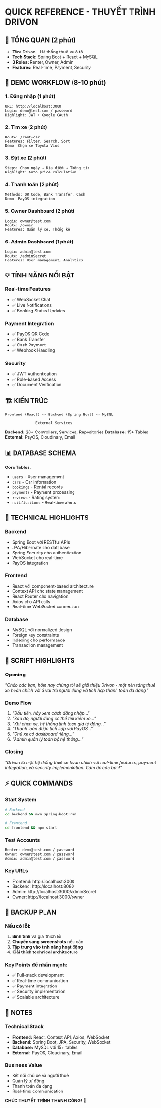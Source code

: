 # QUICK REFERENCE - THUYẾT TRÌNH DRIVON

## 🎯 TỔNG QUAN (2 phút)
- **Tên:** Drivon - Hệ thống thuê xe ô tô
- **Tech Stack:** Spring Boot + React + MySQL
- **3 Roles:** Renter, Owner, Admin
- **Features:** Real-time, Payment, Security

## 🚀 DEMO WORKFLOW (8-10 phút)

### 1. Đăng nhập (1 phút)
```
URL: http://localhost:3000
Login: demo@test.com / password
Highlight: JWT + Google OAuth
```

### 2. Tìm xe (2 phút)
```
Route: /rent-car
Features: Filter, Search, Sort
Demo: Chọn xe Toyota Vios
```

### 3. Đặt xe (2 phút)
```
Steps: Chọn ngày → Địa điểm → Thông tin
Highlight: Auto price calculation
```

### 4. Thanh toán (2 phút)
```
Methods: QR Code, Bank Transfer, Cash
Demo: PayOS integration
```

### 5. Owner Dashboard (2 phút)
```
Login: owner@test.com
Route: /owner
Features: Quản lý xe, Thống kê
```

### 6. Admin Dashboard (1 phút)
```
Login: admin@test.com
Route: /adminSecret
Features: User management, Analytics
```

## 💡 TÍNH NĂNG NỔI BẬT

### Real-time Features
- ✅ WebSocket Chat
- ✅ Live Notifications
- ✅ Booking Status Updates

### Payment Integration
- ✅ PayOS QR Code
- ✅ Bank Transfer
- ✅ Cash Payment
- ✅ Webhook Handling

### Security
- ✅ JWT Authentication
- ✅ Role-based Access
- ✅ Document Verification

## 🏗️ KIẾN TRÚC

```
Frontend (React) ←→ Backend (Spring Boot) ←→ MySQL
                    ↓
              External Services
```

**Backend:** 20+ Controllers, Services, Repositories
**Database:** 15+ Tables
**External:** PayOS, Cloudinary, Email

## 📊 DATABASE SCHEMA

**Core Tables:**
- `users` - User management
- `cars` - Car information
- `bookings` - Rental records
- `payments` - Payment processing
- `reviews` - Rating system
- `notifications` - Real-time alerts

## 🔧 TECHNICAL HIGHLIGHTS

### Backend
- Spring Boot với RESTful APIs
- JPA/Hibernate cho database
- Spring Security cho authentication
- WebSocket cho real-time
- PayOS integration

### Frontend
- React với component-based architecture
- Context API cho state management
- React Router cho navigation
- Axios cho API calls
- Real-time WebSocket connection

### Database
- MySQL với normalized design
- Foreign key constraints
- Indexing cho performance
- Transaction management

## 🎤 SCRIPT HIGHLIGHTS

### Opening
*"Chào các bạn, hôm nay chúng tôi sẽ giới thiệu Drivon - một nền tảng thuê xe hoàn chỉnh với 3 vai trò người dùng và tích hợp thanh toán đa dạng."*

### Demo Flow
1. *"Đầu tiên, hãy xem cách đăng nhập..."*
2. *"Sau đó, người dùng có thể tìm kiếm xe..."*
3. *"Khi chọn xe, hệ thống tính toán giá tự động..."*
4. *"Thanh toán được tích hợp với PayOS..."*
5. *"Chủ xe có dashboard riêng..."*
6. *"Admin quản lý toàn bộ hệ thống..."*

### Closing
*"Drivon là một hệ thống thuê xe hoàn chỉnh với real-time features, payment integration, và security implementation. Cảm ơn các bạn!"*

## ⚡ QUICK COMMANDS

### Start System
```bash
# Backend
cd backend && mvn spring-boot:run

# Frontend
cd frontend && npm start
```

### Test Accounts
```
Renter: demo@test.com / password
Owner: owner@test.com / password
Admin: admin@test.com / password
```

### Key URLs
- Frontend: http://localhost:3000
- Backend: http://localhost:8080
- Admin: http://localhost:3000/adminSecret
- Owner: http://localhost:3000/owner

## 🚨 BACKUP PLAN

### Nếu có lỗi:
1. **Bình tĩnh** và giải thích lỗi
2. **Chuyển sang screenshots** nếu cần
3. **Tập trung vào tính năng hoạt động**
4. **Giải thích technical architecture**

### Key Points để nhấn mạnh:
- ✅ Full-stack development
- ✅ Real-time communication
- ✅ Payment integration
- ✅ Security implementation
- ✅ Scalable architecture

## 📝 NOTES

### Technical Stack
- **Frontend:** React, Context API, Axios, WebSocket
- **Backend:** Spring Boot, JPA, Security, WebSocket
- **Database:** MySQL với 15+ tables
- **External:** PayOS, Cloudinary, Email

### Business Value
- Kết nối chủ xe và người thuê
- Quản lý tự động
- Thanh toán đa dạng
- Real-time communication

**CHÚC THUYẾT TRÌNH THÀNH CÔNG! 🚀** 